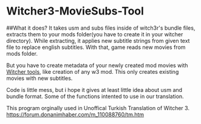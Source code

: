 # Witcher3-MovieSubs-Tool

##What it does?
It takes usm and subs files inside of witch3r's bundle files, extracts them to your mods folder(you have to create it in your witcher directory). While extracting, it applies new subtitle strings from given text file to replace english subtitles. With that, game reads new movies from mods folder.

But you have to create metadata of your newly created mod movies with [Witcher tools](http://www.nexusmods.com/witcher3/news/12550/?), like creation of any w3 mod. This only creates existing movies with new subtitles.

Code is little mess, but i hope it gives at least little idea about usm and bundle format. Some of the functions intented to use in our translation.

This program orginally used in Unoffical Turkish Translation of Witcher 3.
https://forum.donanimhaber.com/m_110088760/tm.htm

